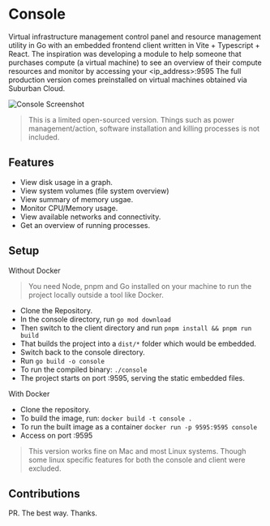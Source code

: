 # Console

Virtual infrastructure management control panel and resource management utility in Go with an embedded frontend client written in Vite + Typescript + React. The inspiration
was developing a module to help someone that purchases compute (a virtual machine) to see an overview of their compute resources and monitor by accessing your <ip_address>:9595
The full production version comes preinstalled on virtual machines obtained via Suburban Cloud.

![Console Screenshot](https://i.ibb.co/fD6kJWW/console-screenshot.png)

> This is a limited open-sourced version. Things such as power management/action, software installation and killing processes is not included.

## Features

- View disk usage in a graph.
- View system volumes (file system overview)
- View summary of memory usgae.
- Monitor CPU/Memory usage.
- View available networks and connectivity.
- Get an overview of running processes.

## Setup

Without Docker

> You need Node, pnpm and Go installed on your machine to run the project locally outside a tool like Docker.

- Clone the Repository.
- In the console directory, run `go mod download`
- Then switch to the client directory and run `pnpm install && pnpm run build`
- That builds the project into a `dist/*` folder which would be embedded.
- Switch back to the console directory.
- Run `go build -o console`
- To run the compiled binary: `./console`
- The project starts on port :9595, serving the static embedded files.

With Docker

- Clone the repository.
- To build the image, run: `docker build -t console .`
- To run the built image as a container `docker run -p 9595:9595 console`
- Access on port :9595

> This version works fine on Mac and most Linux systems. Though some linux specific features for both the console and client were excluded.

## Contributions

PR. The best way. Thanks.
